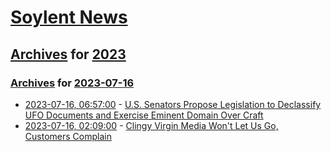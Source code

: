 # [Soylent News](../../../README.md)

## [Archives](../../index.md) for [2023](../index.md)

### [Archives](../../index.md) for [2023-07-16](index.md)

* [2023-07-16, 06:57:00](https://soylentnews.org/article.pl?sid=23/07/15/1658202&from=rss) - [U.S. Senators Propose Legislation to Declassify UFO Documents and Exercise Eminent Domain Over Craft](https://soylentnews.org/article.pl?sid=23/07/15/1658202&from=rss)
* [2023-07-16, 02:09:00](https://soylentnews.org/article.pl?sid=23/07/15/0248253&from=rss) - [Clingy Virgin Media Won't Let Us Go, Customers Complain](https://soylentnews.org/article.pl?sid=23/07/15/0248253&from=rss)
